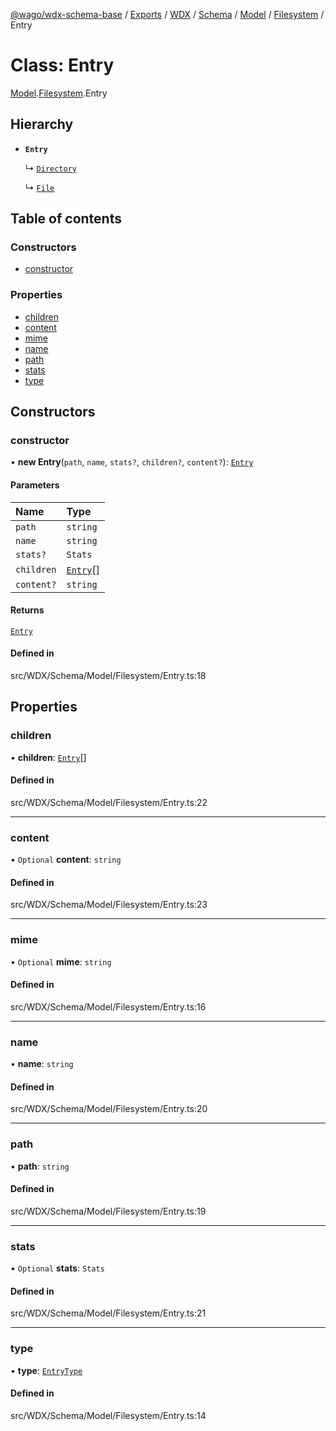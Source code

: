 [@wago/wdx-schema-base](../README.md) / [Exports](../modules.md) / [WDX](../modules/WDX.md) / [Schema](../modules/WDX.Schema.md) / [Model](../modules/WDX.Schema.Model.md) / [Filesystem](../modules/WDX.Schema.Model.Filesystem.md) / Entry

# Class: Entry

[Model](../modules/WDX.Schema.Model.md).[Filesystem](../modules/WDX.Schema.Model.Filesystem.md).Entry

## Hierarchy

- **`Entry`**

  ↳ [`Directory`](WDX.Schema.Model.Filesystem.Directory.md)

  ↳ [`File`](WDX.Schema.Model.Filesystem.File.md)

## Table of contents

### Constructors

- [constructor](WDX.Schema.Model.Filesystem.Entry.md#constructor)

### Properties

- [children](WDX.Schema.Model.Filesystem.Entry.md#children)
- [content](WDX.Schema.Model.Filesystem.Entry.md#content)
- [mime](WDX.Schema.Model.Filesystem.Entry.md#mime)
- [name](WDX.Schema.Model.Filesystem.Entry.md#name)
- [path](WDX.Schema.Model.Filesystem.Entry.md#path)
- [stats](WDX.Schema.Model.Filesystem.Entry.md#stats)
- [type](WDX.Schema.Model.Filesystem.Entry.md#type)

## Constructors

### constructor

• **new Entry**(`path`, `name`, `stats?`, `children?`, `content?`): [`Entry`](WDX.Schema.Model.Filesystem.Entry.md)

#### Parameters

| Name | Type |
| :------ | :------ |
| `path` | `string` |
| `name` | `string` |
| `stats?` | `Stats` |
| `children` | [`Entry`](WDX.Schema.Model.Filesystem.Entry.md)[] |
| `content?` | `string` |

#### Returns

[`Entry`](WDX.Schema.Model.Filesystem.Entry.md)

#### Defined in

src/WDX/Schema/Model/Filesystem/Entry.ts:18

## Properties

### children

• **children**: [`Entry`](WDX.Schema.Model.Filesystem.Entry.md)[]

#### Defined in

src/WDX/Schema/Model/Filesystem/Entry.ts:22

___

### content

• `Optional` **content**: `string`

#### Defined in

src/WDX/Schema/Model/Filesystem/Entry.ts:23

___

### mime

• `Optional` **mime**: `string`

#### Defined in

src/WDX/Schema/Model/Filesystem/Entry.ts:16

___

### name

• **name**: `string`

#### Defined in

src/WDX/Schema/Model/Filesystem/Entry.ts:20

___

### path

• **path**: `string`

#### Defined in

src/WDX/Schema/Model/Filesystem/Entry.ts:19

___

### stats

• `Optional` **stats**: `Stats`

#### Defined in

src/WDX/Schema/Model/Filesystem/Entry.ts:21

___

### type

• **type**: [`EntryType`](../enums/WDX.Schema.Model.Filesystem.EntryType.md)

#### Defined in

src/WDX/Schema/Model/Filesystem/Entry.ts:14
